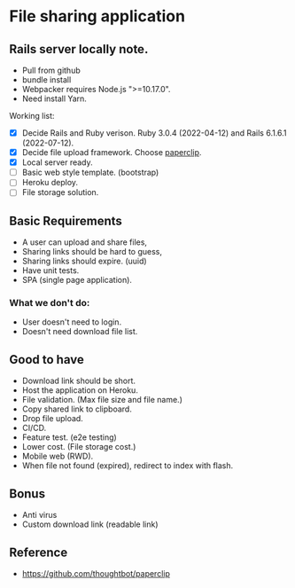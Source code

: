 # File sharing application

## Rails server locally note.

* Pull from github
* bundle install
* Webpacker requires Node.js ">=10.17.0".
* Need install Yarn.

Working list:
- [x] Decide Rails and Ruby verison. Ruby 3.0.4 (2022-04-12) and Rails 6.1.6.1 (2022-07-12).
- [x] Decide file upload framework. Choose [paperclip](https://www.ruby-toolbox.com/categories/rails_file_uploads).
- [x] Local server ready.
- [ ] Basic web style template. (bootstrap)
- [ ] Heroku deploy.
- [ ] File storage solution.

## Basic Requirements

* A user can upload and share files,
* Sharing links should be hard to guess,
* Sharing links should expire. (uuid)
* Have unit tests.
* SPA (single page application).

### What we don't do:

* User doesn't need to login.
* Doesn't need download file list.

## Good to have

* Download link should be short.
* Host the application on Heroku.
* File validation. (Max file size and file name.)
* Copy shared link to clipboard.
* Drop file upload.
* CI/CD.
* Feature test. (e2e testing)
* Lower cost. (File storage cost.)
* Mobile web (RWD).
* When file not found (expired), redirect to index with flash.

## Bonus

* Anti virus
* Custom download link (readable link)

## Reference

* https://github.com/thoughtbot/paperclip